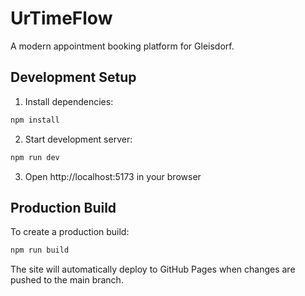 # UrTimeFlow

A modern appointment booking platform for Gleisdorf.

## Development Setup

1. Install dependencies:
```bash
npm install
```

2. Start development server:
```bash
npm run dev
```

3. Open http://localhost:5173 in your browser

## Production Build

To create a production build:
```bash
npm run build
```

The site will automatically deploy to GitHub Pages when changes are pushed to the main branch.